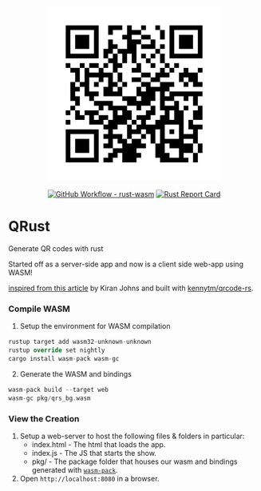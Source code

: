 <p align="center"><img src="docs/qrs.svg" width="350px"/></p>

<div align="center">

[![GitHub Workflow - rust-wasm](https://github.com/de-sh/qrs/workflows/rust-wasm/badge.svg)](https://github.com/de-sh/qrs/actions/workflows/wasm.yml)
[![Rust Report Card](https://rust-reportcard.xuri.me/badge/github.com/de-sh/qrs)](https://rust-reportcard.xuri.me/report/github.com/de-sh/qrs)

</div>

# QRust
Generate QR codes with rust

Started off as a server-side app and now is a client side web-app using WASM!

[inspired from this article](https://www.kiranjohns.xyz/blog/firebase-qr/) by Kiran Johns and built with [kennytm/qrcode-rs](https://github.com/kennytm/qrcode-rust).

### Compile WASM
1. Setup the environment for WASM compilation
```rust
rustup target add wasm32-unknown-unknown
rustup override set nightly
cargo install wasm-pack wasm-gc
```
2. Generate the WASM and bindings
```rust
wasm-pack build --target web
wasm-gc pkg/qrs_bg.wasm
```

### View the Creation
1. Setup a web-server to host the following files & folders in particular:
    - index.html - The html that loads the app.
    - index.js - The JS that starts the show.
    - pkg/ - The package folder that houses our wasm and bindings generated with [`wasm-pack`](https://github.com/rustwasm/wasm-pack).
2. Open `http://localhost:8080` in a browser.
